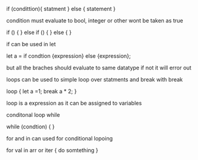if (condittion){
	statment
} else {
	statement
}

condition must evaluate to bool, integer or other wont be taken as true

if () {
} else if () {
} else {
}

if can be used in let

let a = if condtion {expression} else {expression};

but all the braches should evaluate to same datatype if not it will error out

loops can be used to simple loop over statments and break with break

loop {
	let a =1; 
	break a * 2;
} 

loop is a expression as it can be assigned to variables 

conditonal loop while 

while (condtion) {
}

for and in can used for conditional lopoing

for val in arr or iter {
	do somtething
}


